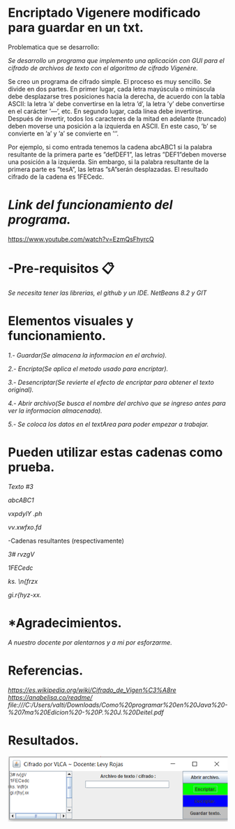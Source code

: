 # Encriptado Vigenere modificado para guardar en un txt.

Problematica que se desarrollo:

*Se desarrollo un programa que implemento una aplicación con GUI para el cifrado de archivos de texto con el algoritmo de cifrado Vigenère.*

Se creo un programa de cifrado simple. El proceso es muy sencillo. Se divide en dos partes.
 En primer lugar, cada letra mayúscula o minúscula debe desplazarse tres posiciones
hacia la derecha, de acuerdo con la tabla ASCII: la letra ’a’ debe convertirse en la letra
’d’, la letra ’y’ debe convertirse en el carácter ’—’, etc. En segundo lugar, cada línea debe
invertirse. Después de invertir, todos los caracteres de la mitad en adelante (truncado) deben
moverse una posición a la izquierda en ASCII. En este caso, ’b’ se convierte en ’a’ y ’a’ se
convierte en ’‘’.

Por ejemplo, si como entrada tenemos la cadena abcABC1 si la palabra resultante de la
primera parte es ”defDEF1”, las letras ”DEF1”deben moverse una posición a la izquierda.
Sin embargo, si la palabra resultante de la primera parte es ”tesA”, las letras ”sA”serán
desplazadas. El resultado cifrado de la cadena es 1FECedc.

# *Link del funcionamiento del programa.*
https://www.youtube.com/watch?v=EzmQsFhyrcQ

# -Pre-requisitos 📋
*Se necesita tener las librerias, el github y un IDE.
NetBeans 8.2 y GIT*
# Elementos visuales y funcionamiento.

*1.- Guardar(Se almacena la informacion en el archvio).*

*2.- Encripta(Se aplica el metodo usado para encriptar).*

*3.- Desencriptar(Se revierte el efecto de encriptar para obtener el texto original).*

*4.- Abrir archivo(Se busca el nombre del archivo que se ingreso antes para ver la informacion almacenada).*

*5.- Se coloca los datos en el textArea para poder empezar a trabajar.*

# Pueden utilizar estas cadenas como prueba.

*Texto #3*

*abcABC1*

*vxpdylY .ph*

*vv.xwfxo.fd*
	
-Cadenas resultantes (respectivamente)

*3# rvzgV*

*1FECedc*

*ks. \n{frzx*

*gi.r{hyz-xx.*

# *Agradecimientos. 

 *A nuestro docente por alentarnos y a mi por esforzarme.*

# Referencias.

*https://es.wikipedia.org/wiki/Cifrado_de_Vigen%C3%A8re*
*https://anabelisa.co/readme/*
*file:///C:/Users/valti/Downloads/Como%20programar%20en%20Java%20-%207ma%20Edicion%20-%20P.%20J.%20Deitel.pdf*

# Resultados.
![](figures/logo_rmarkdown.png)



